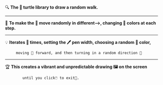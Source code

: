 🔍  **The 🐢 turtle library to draw a random walk.**
______________________________________________________________________________________________________________________________________________________________________

🎯  **To make the 🐢 move randomly in different⟶, changing 🎨 colors at each step.**
______________________________________________________________________________________________________________________________________________________________________

💡  **Iterates 💯 times, setting the 🖊️ pen width, choosing a random 🌈 color,**

         moving 🚶 forward, and then turning in a random direction 🧭
______________________________________________________________________________________________________________________________________________________________________

🏆 **This creates a vibrant and unpredictable drawing 🖼️ on the screen**

            until you click🖱️ to exit🚪.